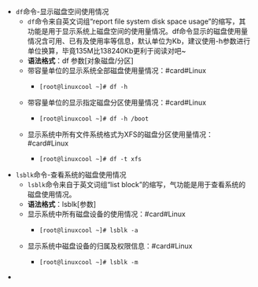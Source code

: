 - `df`命令-显示磁盘空间使用情况
	- `df`命令来自英文词组“report file system disk space usage”的缩写，其功能是用于显示系统上磁盘空间的使用量情况。df命令显示的磁盘使用量情况含可用、已有及使用率等信息，默认单位为Kb，建议使用-h参数进行单位换算，毕竟135M比138240Kb更利于阅读对吧~
	- **语法格式**：df 参数[对象磁盘/分区]
	- 带容量单位的显示系统全部磁盘使用量情况：#card#Linux
		- ```
		  [root@linuxcool ~]# df -h
		  ```
	- 带容量单位的显示指定磁盘分区使用量情况：#card#Linux
		- ```
		  [root@linuxcool ~]# df -h /boot
		  ```
	- 显示系统中所有文件系统格式为XFS的磁盘分区使用量情况：#card#Linux
		- ```
		  [root@linuxcool ~]# df -t xfs
		  ```
- `lsblk`命令-查看系统的磁盘使用情况
	- `lsblk`命令来自于英文词组“list block”的缩写，气功能是用于查看系统的磁盘使用情况。
	- **语法格式**：lsblk[参数]
	- 显示系统中所有磁盘设备的使用情况：#card#Linux
		- ```
		  [root@linuxcool ~]# lsblk -a
		  ```
	- 显示系统中磁盘设备的归属及权限信息：#card#Linux
		- ```
		  [root@linuxcool ~]# lsblk -m
		  ```
-